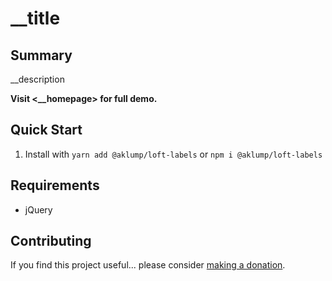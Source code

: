 # __title

## Summary

__description

**Visit <__homepage> for full demo.**

## Quick Start

1.  Install with `yarn add @aklump/loft-labels` or `npm i @aklump/loft-labels`

## Requirements

* jQuery

## Contributing

If you find this project useful... please consider [making a donation](https://www.paypal.com/cgi-bin/webscr?cmd=_s-xclick&hosted_button_id=4E5KZHDQCEUV8&item_name=Gratitude%20for%20aklump%2Floft_labels).
